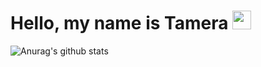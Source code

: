 # Hello, my name is Tamera <img src="https://raw.githubusercontent.com/MartinHeinz/MartinHeinz/master/wave.gif" width="30px">

![Anurag's github stats](https://github-readme-stats.vercel.app/api?username=tamera-brown&show_icons=true&theme=material-palenight)
